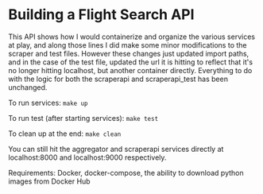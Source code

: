 # Building a Flight Search API

This API shows how I would containerize and organize the various services at play, and along those lines I did make some minor modifications to the scraper and test files. However these changes just updated import paths, and in the case of the test file, updated the url it is hitting to reflect that it's no longer hitting localhost, but another container directly. Everything to do with the logic for both the scraperapi and scraperapi_test has been unchanged.

To run services:
`make up`

To run test (after starting services):
`make test`

To clean up at the end:
`make clean`

You can still hit the aggregator and scraperapi services directly at localhost:8000 and localhost:9000 respectively.

Requirements: Docker, docker-compose, the ability to download python images from Docker Hub


